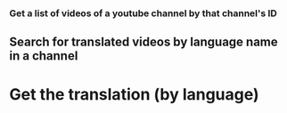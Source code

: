### Get a list of videos of a youtube channel by that channel's ID 
## Search for translated videos by language name in a channel
# Get the translation (by language)
